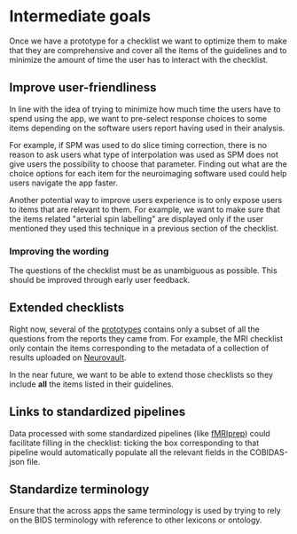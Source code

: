 # Intermediate goals

Once we have a prototype for a checklist we want to optimize them to make that
they are comprehensive and cover all the items of the guidelines and to minimize
the amount of time the user has to interact with the checklist.

## Improve user-friendliness

In line with the idea of trying to minimize how much time the users have to
spend using the app, we want to pre-select response choices to some items
depending on the software users report having used in their analysis.

For example, if SPM was used to do slice timing correction, there is no reason
to ask users what type of interpolation was used as SPM does not give users the
possibility to choose that parameter. Finding out what are the choice options
for each item for the neuroimaging software used could help users navigate the
app faster.

Another potential way to improve users experience is to only expose users to
items that are relevant to them. For example, we want to make sure that the
items related "arterial spin labelling" are displayed only if the user mentioned
they used this technique in a previous section of the checklist.

### Improving the wording

The questions of the checklist must be as unambiguous as possible. This
should be improved through early user feedback.

## Extended checklists

Right now, several of the [prototypes](https://github.com/Remi-Gau/eCobidas/README.md#prototypes) contains only a
subset of all the questions from the reports they came from. For example, the
MRI checklist only contain the items corresponding to the metadata of a
collection of results uploaded on [Neurovault](https://neurovault.org/).

In the near future, we want to be able to extend those checklists so they
include **all** the items listed in their guidelines.

## Links to standardized pipelines

Data processed with some standardized pipelines (like
[fMRIprep](https://fmriprep.readthedocs.io/en/stable/citing.html)) could
facilitate filling in the checklist: ticking the box corresponding to that
pipeline would automatically populate all the relevant fields in the
COBIDAS-json file.

## Standardize terminology

Ensure that the across apps the same terminology is used by trying to rely on
the BIDS terminology with reference to other lexicons or ontology.
